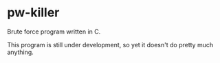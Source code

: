 # pw-killer
Brute force program written in C.

This program is still under development, so yet it doesn't do pretty much anything.